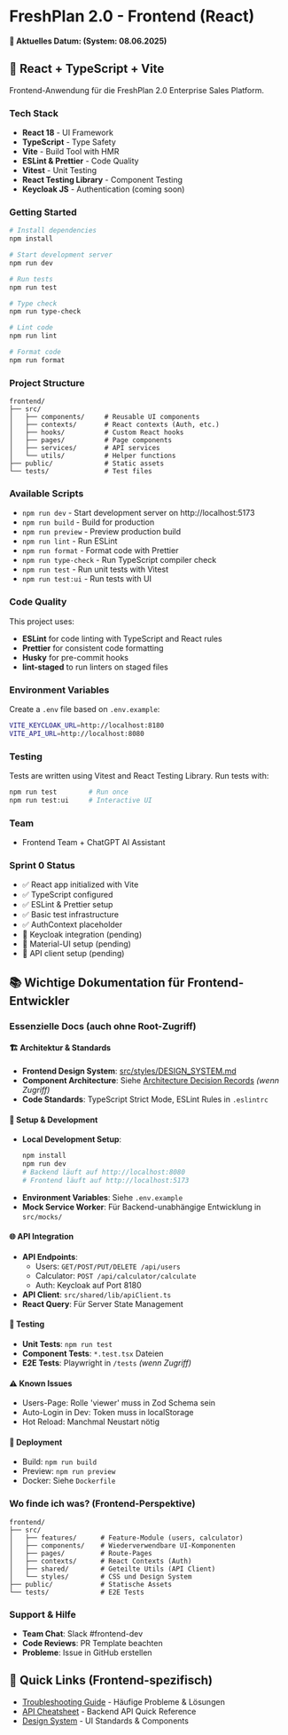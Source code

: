 # FreshPlan 2.0 - Frontend (React)

**📅 Aktuelles Datum: <!-- AUTO_DATE --> (System: 08.06.2025)**

## 🚀 React + TypeScript + Vite

Frontend-Anwendung für die FreshPlan 2.0 Enterprise Sales Platform.

### Tech Stack

- **React 18** - UI Framework
- **TypeScript** - Type Safety
- **Vite** - Build Tool with HMR
- **ESLint & Prettier** - Code Quality
- **Vitest** - Unit Testing
- **React Testing Library** - Component Testing
- **Keycloak JS** - Authentication (coming soon)

### Getting Started

```bash
# Install dependencies
npm install

# Start development server
npm run dev

# Run tests
npm run test

# Type check
npm run type-check

# Lint code
npm run lint

# Format code
npm run format
```

### Project Structure

```
frontend/
├── src/
│   ├── components/     # Reusable UI components
│   ├── contexts/       # React contexts (Auth, etc.)
│   ├── hooks/          # Custom React hooks
│   ├── pages/          # Page components
│   ├── services/       # API services
│   └── utils/          # Helper functions
├── public/             # Static assets
└── tests/              # Test files
```

### Available Scripts

- `npm run dev` - Start development server on http://localhost:5173
- `npm run build` - Build for production
- `npm run preview` - Preview production build
- `npm run lint` - Run ESLint
- `npm run format` - Format code with Prettier
- `npm run type-check` - Run TypeScript compiler check
- `npm run test` - Run unit tests with Vitest
- `npm run test:ui` - Run tests with UI

### Code Quality

This project uses:

- **ESLint** for code linting with TypeScript and React rules
- **Prettier** for consistent code formatting
- **Husky** for pre-commit hooks
- **lint-staged** to run linters on staged files

### Environment Variables

Create a `.env` file based on `.env.example`:

```bash
VITE_KEYCLOAK_URL=http://localhost:8180
VITE_API_URL=http://localhost:8080
```

### Testing

Tests are written using Vitest and React Testing Library. Run tests with:

```bash
npm run test        # Run once
npm run test:ui     # Interactive UI
```

### Team

- Frontend Team + ChatGPT AI Assistant

### Sprint 0 Status

- ✅ React app initialized with Vite
- ✅ TypeScript configured
- ✅ ESLint & Prettier setup
- ✅ Basic test infrastructure
- ✅ AuthContext placeholder
- 🚧 Keycloak integration (pending)
- 🚧 Material-UI setup (pending)
- 🚧 API client setup (pending)

## 📚 Wichtige Dokumentation für Frontend-Entwickler

### Essenzielle Docs (auch ohne Root-Zugriff)

#### 🏗️ Architektur & Standards

- **Frontend Design System**: [src/styles/DESIGN_SYSTEM.md](./src/styles/DESIGN_SYSTEM.md)
- **Component Architecture**: Siehe [Architecture Decision Records](../docs/architecture/0004-frontend-design-system.md) _(wenn Zugriff)_
- **Code Standards**: TypeScript Strict Mode, ESLint Rules in `.eslintrc`

#### 🔧 Setup & Development

- **Local Development Setup**:
  ```bash
  npm install
  npm run dev
  # Backend läuft auf http://localhost:8080
  # Frontend läuft auf http://localhost:5173
  ```
- **Environment Variables**: Siehe `.env.example`
- **Mock Service Worker**: Für Backend-unabhängige Entwicklung in `src/mocks/`

#### 🌐 API Integration

- **API Endpoints**:
  - Users: `GET/POST/PUT/DELETE /api/users`
  - Calculator: `POST /api/calculator/calculate`
  - Auth: Keycloak auf Port 8180
- **API Client**: `src/shared/lib/apiClient.ts`
- **React Query**: Für Server State Management

#### 🧪 Testing

- **Unit Tests**: `npm run test`
- **Component Tests**: `*.test.tsx` Dateien
- **E2E Tests**: Playwright in `/tests` _(wenn Zugriff)_

#### ⚠️ Known Issues

- Users-Page: Rolle 'viewer' muss in Zod Schema sein
- Auto-Login in Dev: Token muss in localStorage
- Hot Reload: Manchmal Neustart nötig

#### 🚀 Deployment

- Build: `npm run build`
- Preview: `npm run preview`
- Docker: Siehe `Dockerfile`

### Wo finde ich was? (Frontend-Perspektive)

```
frontend/
├── src/
│   ├── features/      # Feature-Module (users, calculator)
│   ├── components/    # Wiederverwendbare UI-Komponenten
│   ├── pages/         # Route-Pages
│   ├── contexts/      # React Contexts (Auth)
│   ├── shared/        # Geteilte Utils (API Client)
│   └── styles/        # CSS und Design System
├── public/            # Statische Assets
└── tests/             # E2E Tests
```

### Support & Hilfe

- **Team Chat**: Slack #frontend-dev
- **Code Reviews**: PR Template beachten
- **Probleme**: Issue in GitHub erstellen

## 📖 Quick Links (Frontend-spezifisch)

- [Troubleshooting Guide](./TROUBLESHOOTING.md) - Häufige Probleme & Lösungen
- [API Cheatsheet](./API_CHEATSHEET.md) - Backend API Quick Reference
- [Design System](./src/styles/DESIGN_SYSTEM.md) - UI Standards & Components
